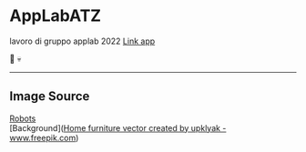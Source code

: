 # AppLabATZ
lavoro di gruppo applab 2022
[Link app](https://studio.code.org/projects/applab/kiA073RsaTptbG7xQVnZTCZ6rD1rsn1QTuEKkOsaZi8)



🦍
💀



___
## Image Source

[Robots](https://www.freepik.com/vectors/robot-cartoon)   
[Background](<a href='https://www.freepik.com/vectors/home-furniture'>Home furniture vector created by upklyak - www.freepik.com</a>)
